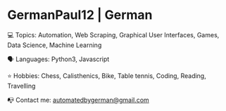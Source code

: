 # GermanPaul12 | German

💻 Topics: Automation, Web Scraping, Graphical User Interfaces, Games, Data Science, Machine Learning

🗣 Languages: Python3, Javascript

⭐️ Hobbies: Chess, Calisthenics, Bike, Table tennis, Coding, Reading, Travelling

📭 Contact me: automatedbygerman@gmail.com
